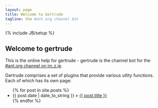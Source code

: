 ```yaml
---
layout: page
title: Welcome to Gertrude
tagline: the #ant.org channel bot
---
```

{% include JB/setup %}

## Welcome to gertrude

This is the online help for gertrude - gertrude is the channel bot for the [#ant.org channel on irc.z.je](irc://irc.z.je/#ant.org). 

Gertrude comprises a set of plugins that provide various utlity functions. Each of which has its own page:

<ul class="posts">
  {% for post in site.posts %}
    <li><span>{{ post.date | date_to_string }}</span> &raquo; <a href="{{ BASE_PATH }}{{ post.url }}">{{ post.title }}</a></li>
  {% endfor %}
</ul>



